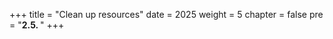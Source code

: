 +++
title = "Clean up resources"
date = 2025
weight = 5
chapter = false
pre = "<b>2.5. </b>"
+++



